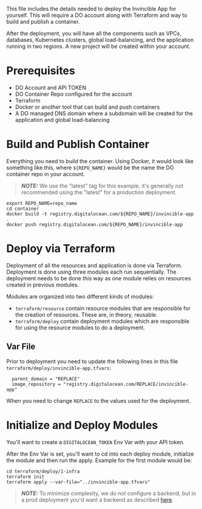This file includes the details needed to deploy the Invincible App for yourself. This will require a DO account along with Terraform and way to build and publish a container.

After the deployment, you will have all the components such as VPCs, databases, Kubernetes clusters, global load-balancing, and the application running in two regions. A new project will be created within your account. 

# Prerequisites

- DO Account and API TOKEN
- DO Container Repo configured for the account
- Terraform
- Docker or another tool that can build and push containers
- A DO managed DNS domain where a subdomain will be created for the application and global load-balancing

# Build and Publish Container
Everything you need to build the container. Using Docker, it would look like something like this, where `${REPO_NAME}` would be the name the DO container repo in your account.

> **_NOTE:_**  We use the "latest" tag for this example, it's generally not recommended using the "latest" for a production deployment.

```
export REPO_NAME=repo_name 
cd container
docker build -t registry.digitalocean.com/${REPO_NAME}/invincible-app .
docker push registry.digitalocean.com/${REPO_NAME}/invincible-app
```

# Deploy via Terraform

Deployment of all the resources and application is done via Terraform. Deployment is done using three modules each run sequentially. The deployment needs to be done this way as one module relies on resources created in previous modules. 

Modules are organized into two different kinds of modules:

- `terraform/resource` contain resource modules that are responsible for the creation of resources. These are, in theory, reusable.
- `terraform/deploy` contain deployment modules which are responsible for using the resource modules to do a deployment.

## Var File
Prior to deployment you need to update the following lines in this file `terraform/deploy/invincible-app.tfvars`:

```
  parent_domain = "REPLACE"
  image_repository = "registry.digitalocean.com/REPLACE/invincible-app"
```

When you need to change `REPLACE` to the values used for the deployment.

# Initialize and Deploy Modules
You'll want to create a `DIGITALOCEAN_TOKEN` Env Var with your API token.

After the Env Var is set, you'll want to cd into each deploy module, initialize the module and then run the apply. Example for the first module would be:

```
cd terraform/deploy/1-infra
terraform init
terraform apply --var-file="../invincible-app.tfvars"
```

> **_NOTE:_**  To minimize complexity, we do not configure a backend, but in a prod deployment you'd want a backend as described [here](https://docs.digitalocean.com/products/spaces/reference/terraform-backend/).
